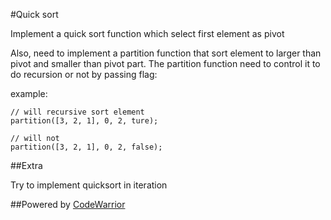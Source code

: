 #Quick sort

Implement a quick sort function which select first element as pivot

Also, need to implement a partition function that sort element
to larger than pivot and smaller than pivot part.
The partition function need to control it to do recursion or not by passing flag:

example:

    // will recursive sort element
    partition([3, 2, 1], 0, 2, ture);

    // will not
    partition([3, 2, 1], 0, 2, false);

##Extra

Try to implement quicksort in iteration

##Powered by [CodeWarrior](http://code-warrior.herokuapp.com)
